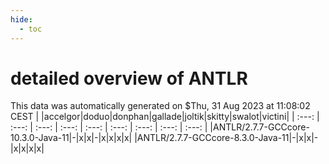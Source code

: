```yaml
---
hide:
  - toc
---
```


detailed overview of ANTLR
==========================


This data was automatically generated on $Thu, 31 Aug 2023 at 11:08:02 CEST
| |accelgor|doduo|donphan|gallade|joltik|skitty|swalot|victini|
| :---: | :---: | :---: | :---: | :---: | :---: | :---: | :---: | :---: |
|ANTLR/2.7.7-GCCcore-10.3.0-Java-11|-|x|x|-|x|x|x|x|
|ANTLR/2.7.7-GCCcore-8.3.0-Java-11|-|x|x|-|x|x|x|x|
